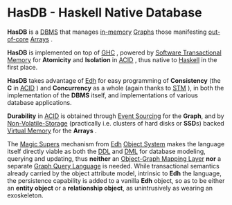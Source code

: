 # HasDB - Haskell Native Database

**HasDB** is a
[DBMS](https://en.wikipedia.org/wiki/Database#Database_management_system)
that manages
[in-memory](https://en.wikipedia.org/wiki/In-memory_database)
[Graphs](https://en.wikipedia.org/wiki/Graph_database)
those manifesting
[out-of-core](https://en.wikipedia.org/wiki/Out-of-core)
[Arrays](https://en.wikipedia.org/wiki/Array_DBMS)
.

**HasDB** is implemented on top of
[GHC](https://www.haskell.org/ghc/)
, powered by
[Software Transactional Memory](http://hackage.haskell.org/package/stm)
for **Atomicity** and **Isolation** in
[ACID](https://en.wikipedia.org/wiki/ACID)
, thus native to
[Haskell](https://haskell.org)
in the first place.

**HasDB** takes advantage of
[Edh](https://github.com/e-wrks/edh)
for easy programming of **Consistency** (the **C** in
[ACID](https://en.wikipedia.org/wiki/ACID)
) and **Concurrency** as a whole (again thanks to
[STM](http://hackage.haskell.org/package/stm)
),
in both the implementation of the **DBMS** itself, and implementations
of various database applications.

**Durability** in
[ACID](https://en.wikipedia.org/wiki/ACID)
is obtained through
[Event Sourcing](https://martinfowler.com/eaaDev/EventSourcing.html)
for the **Graph**, and by
[Non-Volatile-Storage](https://en.wikipedia.org/wiki/non-volatile)
(practically i.e. clusters of hard disks or **SSD**s) backed
[Virtual Memory](http://en.wikipedia.org/wiki/Virtual_memory)
for the **Arrays** .

The
[Magic Supers](https://github.com/e-wrks/edh/tree/master/Tour#magical-supers)
mechanism from
[Edh](https://github.com/e-wrks/edh)
[Object System](https://github.com/e-wrks/edh/tree/master/Tour#inheritance-hierarchy)
makes the language itself directly viable as both the
[DDL](https://en.wikipedia.org/wiki/Data_definition_language)
and
[DML](https://en.wikipedia.org/wiki/Data_manipulation_language)
for database modeling, querying and updating, thus **neither** an
[Object-Graph Mapping Layer](https://github.com/neo4j/neo4j-ogm)
**nor** a separate
[Graph Query Language](https://github.com/graphql/graphql-spec)
is needed. While transactional semantics already carried by the object
attribute model, intrinsic to **Edh** the language, the persistence
capability is added to a vanilla **Edh** object, so as to be either an
**entity object** or a **relationship object**, as unintrusively as
wearing an exoskeleton.
